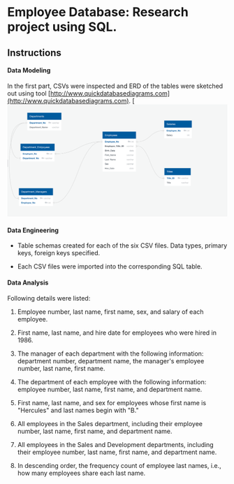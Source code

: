 # Employee Database: Research project using SQL.

## Instructions

#### Data Modeling

In the first part, CSVs were inspected and ERD of the tables were sketched out using tool [http://www.quickdatabasediagrams.com](http://www.quickdatabasediagrams.com).
[![erd.png](ERD.png)

#### Data Engineering

* Table schemas created for each of the six CSV files. Data types, primary keys, foreign keys specified.

* Each CSV files were imported into the corresponding SQL table. 

#### Data Analysis

Following details were listed: 

1. Employee number, last name, first name, sex, and salary of each employee.

2. First name, last name, and hire date for employees who were hired in 1986.

3. The manager of each department with the following information: department number, department name, the manager's employee number, last name, first name.

4. The department of each employee with the following information: employee number, last name, first name, and department name.

5. First name, last name, and sex for employees whose first name is "Hercules" and last names begin with "B."

6. All employees in the Sales department, including their employee number, last name, first name, and department name.

7. All employees in the Sales and Development departments, including their employee number, last name, first name, and department name.

8. In descending order, the frequency count of employee last names, i.e., how many employees share each last name.